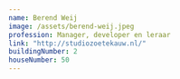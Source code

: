 ```yaml
---
name: Berend Weij
image: /assets/berend-weij.jpeg
profession: Manager, developer en leraar
link: "http://studiozoetekauw.nl/"
buildingNumber: 2
houseNumber: 50
---
```

